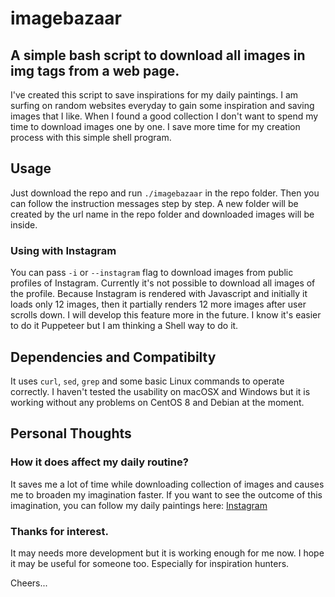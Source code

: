 # imagebazaar

## A simple bash script to download all images in img tags from a web page.

I've created this script to save inspirations for my daily paintings. I am surfing on random websites everyday to gain some inspiration and saving images that I like. When I found a good collection I don't want to spend my time to download images one by one. I save more time for my creation process with this simple shell program.

## Usage

Just download the repo and run `./imagebazaar` in the repo folder. Then you can follow the instruction messages step by step. A new folder will be created by the url name in the repo folder and downloaded images will be inside.

### Using with Instagram

You can pass `-i` or `--instagram` flag to download images from public profiles of Instagram. Currently it's not possible to download all images of the profile. Because Instagram is rendered with Javascript and initially it loads only 12 images, then it partially renders 12 more images after user scrolls down. I will develop this feature more in the future. I know it's easier to do it Puppeteer but I am thinking a Shell way to do it.

## Dependencies and Compatibilty

It uses `curl`, `sed`, `grep` and some basic Linux commands to operate correctly. I haven't tested the usability on macOSX and Windows but it is working without any problems on CentOS 8 and Debian at the moment.

## Personal Thoughts

### How it does affect my daily routine?

It saves me a lot of time while downloading collection of images and causes me to broaden my imagination faster. If you want to see the outcome of this imagination, you can follow my daily paintings here: [Instagram](https://instagram.com/fatihgozenc)

### Thanks for interest.

It may needs more development but it is working enough for me now. I hope it may be useful for someone too. Especially for inspiration hunters.


Cheers...
